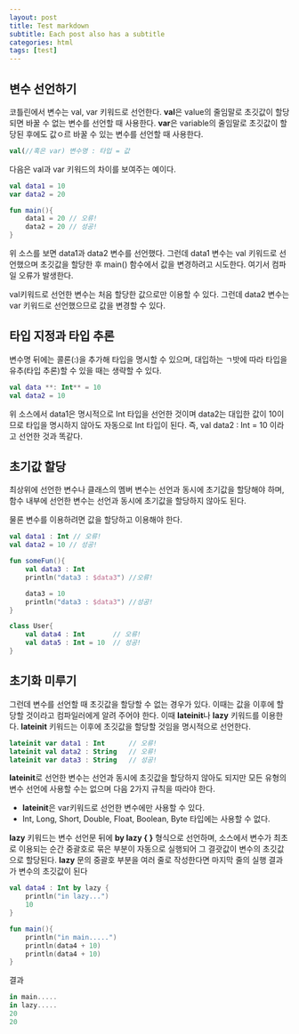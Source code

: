 ```yaml
---
layout: post
title: Test markdown
subtitle: Each post also has a subtitle
categories: html
tags: [test]
---
```

## 변수 선언하기

코틀린에서 변수는 val, var 키워드로 선언한다. **val**은 value의 줄임말로 초깃값이 할당되면 바꿀 수 없는 변수를 선언할 때 사용한다. **var**은 variable의 줄임말로 초깃값이 할당된 후에도 값ㅇ르 바꿀 수 있는 변수를 선언할 때 사용한다.

```kotlin
val(//혹은 var) 변수명 : 타입 = 값
```

다음은 val과 var 키워드의 차이를 보여주는 예이다.

```kotlin
val data1 = 10
var data2 = 20

fun main(){
	data1 = 20 // 오류!
	data2 = 20 // 성공!
}
```

위 소스를 보면 data1과 data2 변수를 선언했다. 그런데 data1 변수는 val 키워드로 선언했으며 초깃값을 할당한 후 main() 함수에서 값을 변경하려고 시도한다. 여기서 컴파일 오류가 발생한다. 

val키워드로 선언한 변수는 처음 할당한 값으로만 이용할 수 있다. 그런데 data2 변수는 var 키워드로 선언했으므로 값을 변경할 수 있다.

## 타입 지정과 타입 추론

변수명 뒤에는 콜론(:)을 추가해 타입을 명시할 수 있으며, 대입하는 ㄱ밧에 따라 타입을 유추(타입 추론)할 수 있을 때는 생략할 수 있다.

```kotlin
val data **: Int** = 10
val data2 = 10
```

위 소스에서 data1은 명시적으로 Int 타입을 선언한 것이며 data2는 대입한 값이 10이므로 타입을 명시하지 않아도 자동으로 Int 타입이 된다. 즉, val data2 : Int = 10 이라고 선언한 것과 똑같다.

## 초기값 할당

최상위에 선언한 변수나 클래스의 멤버 변수는 선언과 동시에 초기값을 할당해야 하며, 함수 내부에 선언한 변수는 선언과 동시에 초기값을 할당하지 않아도 된다.

물론 변수를 이용하려면 값을 할당하고 이용해야 한다.

```kotlin
val data1 : Int // 오류!
val data2 = 10 // 성공!

fun someFun(){
	val data3 : Int
	println("data3 : $data3") //오류!

	data3 = 10
	println("data3 : $data3") //성공!
}

class User{
	val data4 : Int       // 오류!
	val data5 : Int = 10  // 성공!
}
```

## 초기화 미루기

그런데 변수를 선언할 때 초깃값을 할당할 수 없는 경우가 있다. 이때는 값을 이후에 할당할 것이라고 컴파일러에게 알려 주어야 한다. 이때 **lateinit**나 **lazy** 키워드를 이용한다. **lateinit** 키워드는 이후에 초깃값을 할당할 것임을 명시적으로 선언한다.

```kotlin
lateinit var data1 : Int      // 오류!
lateinit val data2 : String   // 오류!
lateinit var data3 : String   // 성공!
```

**lateinit**로 선언한 변수는 선언과 동시에 초깃값을 할당하지 않아도 되지만 모든 유형의 변수 선언에 사용할 수는 없으며 다음 2가지 규칙을 따라야 한다.

- **lateinit**은 var키워드로 선언한 변수에만 사용할 수 있다.
- Int, Long, Short, Double, Float, Boolean, Byte 타입에는 사용할 수 없다.

**lazy** 키워드는 변수 선언문 뒤에 **by lazy { }** 형식으로 선언하며, 소스에서 변수가 최초로 이용되는 순간 중괄호로 묶은 부분이 자동으로 실행되어 그 결괏값이 변수의 초깃값으로 할당된다.
**lazy** 문의 중괄호 부분을 여러 줄로 작성한다면 마지막 줄의 실행 결과가 변수의 초깃값이 된다

```kotlin
val data4 : Int by lazy {
	println("in lazy...")
	10
}

fun main(){
	println("in main.....")
	println(data4 + 10)
	println(data4 + 10)
}
```

결과

```kotlin
in main.....
in lazy.....
20
20
```